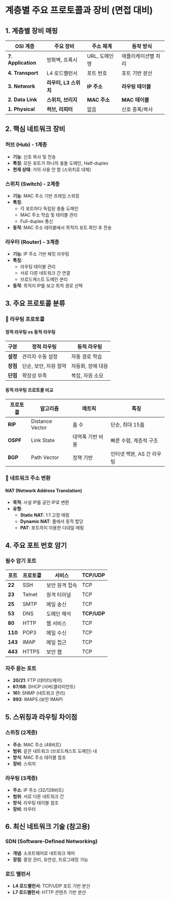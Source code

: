 # 계층별 주요 프로토콜과 장비 (면접 대비)

## 1. 계층별 장비 매핑

| OSI 계층           | 주요 장비             | 주소 체계     | 동작 방식           |
| ------------------ | --------------------- | ------------- | ------------------- |
| **7. Application** | 방화벽, 프록시        | URL, 도메인명 | 애플리케이션별 처리 |
| **4. Transport**   | L4 로드밸런서         | 포트 번호     | 포트 기반 분산      |
| **3. Network**     | **라우터, L3 스위치** | **IP 주소**   | **라우팅 테이블**   |
| **2. Data Link**   | **스위치, 브리지**    | **MAC 주소**  | **MAC 테이블**      |
| **1. Physical**    | **허브, 리피터**      | 없음          | 신호 증폭/복사      |

## 2. 핵심 네트워크 장비

### 허브 (Hub) - 1계층

- **기능**: 신호 복사 및 전송
- **특징**: 모든 포트가 하나의 충돌 도메인, Half-duplex
- **현재 상태**: 거의 사용 안 함 (스위치로 대체)

### 스위치 (Switch) - 2계층

- **기능**: MAC 주소 기반 프레임 스위칭
- **특징**:
  - 각 포트마다 독립된 충돌 도메인
  - MAC 주소 학습 및 테이블 관리
  - Full-duplex 통신
- **동작**: MAC 주소 테이블에서 목적지 포트 확인 후 전송

### 라우터 (Router) - 3계층

- **기능**: IP 주소 기반 패킷 라우팅
- **특징**:
  - 라우팅 테이블 관리
  - 서로 다른 네트워크 간 연결
  - 브로드캐스트 도메인 분리
- **동작**: 목적지 IP를 보고 최적 경로 선택

## 3. 주요 프로토콜 분류

### 📍 라우팅 프로토콜

#### 정적 라우팅 vs 동적 라우팅

| 구분     | 정적 라우팅           | 동적 라우팅       |
| -------- | --------------------- | ----------------- |
| **설정** | 관리자 수동 설정      | 자동 경로 학습    |
| **장점** | 단순, 보안, 자원 절약 | 자동화, 장애 대응 |
| **단점** | 확장성 부족           | 복잡, 자원 소모   |

#### 동적 라우팅 프로토콜 비교

| 프로토콜 | 알고리즘        | 메트릭           | 특징                      |
| -------- | --------------- | ---------------- | ------------------------- |
| **RIP**  | Distance Vector | 홉 수            | 단순, 최대 15홉           |
| **OSPF** | Link State      | 대역폭 기반 비용 | 빠른 수렴, 계층적 구조    |
| **BGP**  | Path Vector     | 정책 기반        | 인터넷 백본, AS 간 라우팅 |

### 📍 네트워크 주소 변환

#### NAT (Network Address Translation)

- **목적**: 사설 IP를 공인 IP로 변환
- **유형**:
  - **Static NAT**: 1:1 고정 매핑
  - **Dynamic NAT**: 풀에서 동적 할당
  - **PAT**: 포트까지 이용한 다대일 매핑

## 4. 주요 포트 번호 암기

### 필수 암기 포트

| 포트    | 프로토콜 | 서비스         | TCP/UDP     |
| ------- | -------- | -------------- | ----------- |
| **22**  | SSH      | 보안 원격 접속 | TCP         |
| **23**  | Telnet   | 원격 터미널    | TCP         |
| **25**  | SMTP     | 메일 송신      | TCP         |
| **53**  | DNS      | 도메인 해석    | **TCP/UDP** |
| **80**  | HTTP     | 웹 서비스      | TCP         |
| **110** | POP3     | 메일 수신      | TCP         |
| **143** | IMAP     | 메일 접근      | TCP         |
| **443** | HTTPS    | 보안 웹        | TCP         |

### 자주 묻는 포트

- **20/21**: FTP (데이터/제어)
- **67/68**: DHCP (서버/클라이언트)
- **161**: SNMP (네트워크 관리)
- **993**: IMAPS (보안 IMAP)

## 5. 스위칭과 라우팅 차이점

### 스위칭 (2계층)

- **주소**: MAC 주소 (48비트)
- **범위**: 같은 네트워크 (브로드캐스트 도메인) 내
- **방식**: MAC 주소 테이블 참조
- **장비**: 스위치

### 라우팅 (3계층)

- **주소**: IP 주소 (32/128비트)
- **범위**: 서로 다른 네트워크 간
- **방식**: 라우팅 테이블 참조
- **장비**: 라우터

## 6. 최신 네트워크 기술 (참고용)

### SDN (Software-Defined Networking)

- **개념**: 소프트웨어로 네트워크 제어
- **장점**: 중앙 관리, 유연성, 프로그래밍 가능

### 로드 밸런서

- **L4 로드밸런서**: TCP/UDP 포트 기반 분산
- **L7 로드밸런서**: HTTP 콘텐츠 기반 분산
